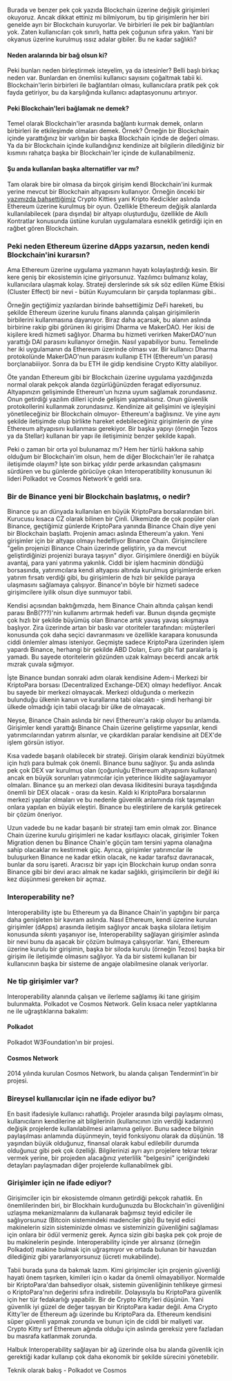 Burada ve benzer pek çok yazıda Blockchain üzerine değişik girişimleri okuyoruz. Ancak dikkat ettiniz mi bilmiyorum, bu tip girişimlerin her biri genelde ayrı bir Blockchain kuruyorlar. Ve birbirleri ile pek bir bağlantıları yok. Zaten kullanıcıları çok sınırlı, hatta pek çoğunun sıfıra yakın. Yani bir okyanus üzerine kurulmuş ıssız adalar gibiler. Bu ne kadar sağlıklı?

#### Neden aralarında bir bağ olsun ki?

Peki bunları neden birleştirmek isteyelim, ya da istesinler? Belli başlı birkaç neden var. Bunlardan en önemlisi kullanıcı sayısını çoğaltmak tabii ki. Blockchain'lerin birbirleri ile bağlantıları olması, kullanıcılara pratik pek çok fayda getiriyor, bu da karşılığında kullanıcı adaptasyonunu artırıyor. 

#### Peki Blockchain'leri bağlamak ne demek? 

Temel olarak Blockchain'ler arasında bağlantı kurmak demek, onların birbirleri ile etkileşimde olmaları demek. Örnek? Örneğin bir Blockchain içinde yarattığınız bir varlığın bir başka Blockchain içinde de değeri olması. Ya da bir Blockchain içinde kullandığınız kendinize ait bilgilerin dilediğiniz bir kısmını rahatça başka bir Blockchain'ler içinde de kullanabilmeniz. 

#### Şu anda kullanılan başka alternatifler var mı?

Tam olarak bire bir olmasa da birçok girişim kendi Blockchain'ini kurmak yerine mevcut bir Blockchain altyapısını kullanıyor. Örneğin önceki bir [yazımızda bahsettiğimiz](/posts/genel/2018/04/06/sanat-icin-blockchain.html) Crypto Kitties yani Kripto Kedicikler aslında Ethereum üzerine kurulmuş bir oyun. Özellikle Ethereum değişik alanlarda kullanılabilecek (para dışında) bir altyapı oluşturduğu, özellikle de Akıllı Kontratlar konusunda üstüne kurulan uygulamalara esneklik getirdiği için en rağbet gören Blockchain. 

### Peki neden Ethereum üzerine dApps yazarsın, neden kendi Blockchain'ini kurarsın?

Ama Ethereum üzerine uygulama yazmanın hayatı kolaylaştırdığı kesin. Bir kere geniş bir ekosistemin içine giriyorsunuz. Yazılımcı bulmanız kolay, kullanıcılara ulaşmak kolay. Strateji derslerinde sık sık söz edilen Küme Etkisi (Cluster Effect) bir nevi - bütün Kuyumcuların bir çarşıda toplanması gibi.. 

Örneğin geçtiğimiz yazılardan birinde bahsettiğimiz DeFi hareketi, bu şekilde Ethereum üzerine kurulu finans alanında çalışan girişimilerin birbilerini kullanmasına dayanıyor. Biraz daha açarsak, bu alanın aslında birbirine rakip gibi görünen iki girişimi Dharma ve MakerDAO. Her ikisi de kişilere kredi hizmeti sağlıyor. Dharma bu hizmeti verirken MakerDAO'nun yarattığı DAI parasını kullanıyor örneğin. Nasıl yapabiliyor bunu. Temelinde her iki uygulamanın da Ethereum üzerinde olması var. Bir kullanıcı Dharma protokolünde MakerDAO'nun parasını kullanıp ETH (Ethereum'un parası) borçlanabiiiyor. Sonra da bu ETH ile gidip kendisine Crypto Kitty alabiliyor. 

Öte yandan Ethereum gibi bir Blockchain üzerine uygulama yazdığınızda normal olarak pekçok alanda özgürlüğünüzden feragat ediyorsunuz. Altyapınızın gelişiminde Ethereum'un hızına uyum sağlamak zorundasınız. Onun getirdiği yazılım dilleri içinde gelişim yapmalısınız. Onun güvenlik protokollerini kullanmak zorundasınız. Kendinize ait gelişimini ve işleyişini yönetileceğiniz bir Blockchain olmuyor- Ethereum'a bağlısınız.  Ve yine aynı şekilde iletişimde olup birlikte hareket edebileceğiniz girişimlerin de yine Ethereum altyapısını kullanması gerekiyor. Bir başka yapıyı (örneğin Tezos ya da Stellar) kullanan bir yapı ile iletişiminiz benzer şekilde kapalı. 

Peki o zaman bir orta yol bulunamaz mı? Hem her türlü hakkına sahip olduğum bir Blockchain'im olsun, hem de diğer Blockchain'ler ile rahatça iletişimde olayım? İşte son birkaç yıldır perde arkasından çalışmasını sürdüren ve bu günlerde görücüye çıkan Interoperatibility konusunun iki lideri Polkadot ve Cosmos Network'e geldi sıra. 

### Bir de Binance yeni bir Blockchain başlatmış, o nedir?
Binance şu an dünyada kullanılan en büyük KriptoPara borsalarından biri. Kurucusu kısaca CZ olarak bilinen bir Çinli. Ülkemizde de çok popüler olan Binance, geçtiğimiz günlerde KriptoPara yanında Binance Chain diye yeni bir Blockchain başlattı. Projenin amacı aslında Ethereum'a yakın. Yeni girişimler için bir altyapı olmayı hedefliyor Binance Chain. Girişimcilere "gelin projenizi Binance Chain üzerinde geliştirin, ya da mevcut geliştirdiğinizi projenizi buraya taşıyın" diyor. Girişimlere önerdiği en büyük avantaj, para yani yatırıma yakınlık. Ciddi bir işlem hacminin döndüğü borsasında, yatırımcılara kendi altyapısı altında kurulmuş girişimlerde erken yatırım fırsatı verdiği gibi, bu girişimlerin de hızlı bir şekilde paraya ulaşmasını sağlamaya çalışıyor. Binance'ın böyle bir hizmeti sadece girişimcilere iyilik olsun diye sunmuyor tabii. 

Kendisi açısından baktığımızda, hem Binance Chain altında çalışan kendi parası BnB(???)'nin kullanımı artırmak hedefi var. Bunun dışında geçmişte çok hızlı bir şekilde büyümüş olan Binance artık yavaş yavaş sıkışmaya başlıyor. Zira üzerinde artan bir baskı var otoriteler tarafından: müşterileri konusunda çok daha seçici davranmasını ve özellikle karapara konusunda ciddi önlemler alması isteniyor. Geçmişte sadece KriptoPara üzerinden işlem yapardı Binance, herhangi bir şekilde ABD Doları, Euro gibi fiat paralarla iş yamadı. Bu sayede otoritelerin gözünden uzak kalmayı becerdi ancak artık mızrak çuvala sığmıyor. 

İşte Binance bundan sonraki adım olarak kendisine Adem-i Merkezi bir KriptoPara borsası (Decentralized Exchange-DEX) olmayı hedefliyor. Ancak bu sayede bir merkezi olmayacak. Merkezi olduğunda o merkezin bulunduğu ülkenin kanun ve kurallarına tabi olacaktı - şimdi herhangi bir ülkede olmadığı için tabii olacağı bir ülke de olmayacak. 

Neyse, Binance Chain aslında bir nevi Ethereum'a rakip oluyor bu anlamda. Girişimler kendi yarattığı Binance Chain üzerine geliştirme yapsınlar, kendi yatırımcılarından yatırım alsınlar, ve çıkardıkları paralar kendisine ait DEX'de işlem görsün istiyor. 

Kısa vadede başarılı olabilecek bir strateji. Girişim olarak kendinizi büyütmek için hızlı para bulmak çok önemli. Binance bunu sağlıyor. Şu anda aslında pek çok DEX var kurulmuş olan (çoğunluğu Ethereum altyapısını kullanan) ancak en büyük sorunları yatırımcılar için yeterince likidite sağlayamıyor olmaları. Binance şu an merkezi olan devasa likiditesini buraya taşıdığında önemli bir DEX olacak - orası da kesin. Kaldı ki KriptoPara borsalarının merkezi yapılar olmaları ve bu nedenle güvenlik anlamında risk taşımaları onlara yapılan en büyük eleştiri. Binance bu eleştirilere de karşılık getirecek bir çözüm öneriyor. 

Uzun vadede bu ne kadar başarılı bir strateji tam emin olmak zor. Binance Chain üzerine kurulu girişimleri ne kadar kısıtlayıcı olacak, girişimler Token Migration denen bu Binance Chain'e göçün tam tersini yapma olanağına sahip olacaklar mı kestirmek güç. Ayrıca, girişimler yatırımcılar ile buluşurken Binance ne kadar etkin olacak, ne kadar tarafsız davranacak, bunlar da soru işareti. Aracısız bir yapı için Blockchain kurup ondan sonra Binance gibi bir devi aracı almak ne kadar sağlıklı, girişimcilerin bir değil iki kez düşünmesi gereken bir açmaz. 

### Interoperability ne?
Interoperability işte bu Ethereum ya da Binance Chain'in yaptığını bir parça daha genişleten bir kavram aslında. Nasıl Ethereum, kendi üzerine kurulan girişimler (dApps) arasında iletişim sağlıyor ancak başka silolara iletişim konusunda sıkıntı yaşanıyor ise, Interoperability sağlayan girişimler aslında bir nevi bunu da aşacak bir çözüm bulmaya çalışıyorlar. Yani, Ethereum üzerine kurulu bir girişimin, başka bir siloda kurulu (örneğin Tezos) başka bir girişim ile iletişimde olmasını sağlıyor. Ya da bir sistemi kullanan bir kullanıcının başka bir sisteme de angaje olabilmesine olanak veriyorlar. 

### Ne tip girişimler var?
Interoperability alanında çalışan ve ilerleme sağlamış iki tane girişim bulunmakta. Polkadot ve Cosmos Network. Gelin kısaca neler yaptıklarına ne ile uğraştıklarına bakalım:

#### Polkadot

Polkadot W3Foundation'ın bir projesi. 

#### Cosmos Network

2014 yılında kurulan Cosmos Network, bu alanda çalışan Tendermint'in bir projesi. 


### Bireysel kullanıcılar için ne ifade ediyor bu?
En basit ifadesiyle kullanıcı rahatlığı. Projeler arasında bilgi paylaşımı olması, kullanıcıların kendilerine ait bilgilerinin (kullanıcının izin verdiği kadarının) değişik projelerde kullanılabilmesi anlamına geliyor. Bunu sadece bilginin paylaşılması anlamında düşünmeyin, teyid fonksiyonu olarak da düşünün. 18 yaşından büyük olduğunuz, finansal olarak kabul edilebilir durumda olduğunuz gibi pek çok özelliği. Bilgilerinizi ayrı ayrı projelere tekrar tekrar vermek yerine, bir projeden alacağınız yeterlilik "belgesini" içeriğindeki detayları paylaşmadan diğer projelerde kullanabilmek gibi. 



### Girişimler için ne ifade ediyor?
Girişimciler için bir ekosistemde olmanın getirdiği pekçok rahatlık. En önemlilerinden biri, bir Blockhain kurduğunuzda bu Blockchain'in güvenliğini uzlaşma mekanizmalarını da kullanarak bağımsız teyid ediciler ile sağlıyorsunuz (Bitcoin sistemindeki madenciler gibi) Bu teyid edici makinelerin sizin sisteminizde olması ve sisteminizin güvenliğini sağlaması için onlara bir ödül vermeniz gerek. Ayrıca sizin gibi başka pek çok proje de bu makinelerin peşinde. Interoperability içinde yer alırsanız (örneğin Polkadot) makine bulmak için uğraşmıyor ve ortada bulunan bir havuzdan dilediğiniz gibi yararlanıyorsunuz (ücreti mukabilinde). 

Tabii burada şuna da bakmak lazım. Kimi girişimciler için projenin güvenliği hayati önem taşırken, kimileri için o kadar da önemli olmayabiliyor. Normalde bir KriptoPara'dan bahsediyor olsak, sistemin güvenliğinin tehlikeye girmesi o KriptoPara'nın değerini sıfıra indirebilir. Dolayısıyla bu KriptoPara güvenlik için her tür fedakarlığı yapabilir. Bir de Crypto Kitty'leri düşünün. Yani güvenlik iyi güzel de değer taşıyan bir KriptoPara kadar değil. Ama Crypto Kitty'ler de Ethereum ağı üzerinde bu KriptoPara da. Ethereum kendisini süper güvenli yapmak zorunda ve bunun için de ciddi bir maliyeti var. Crypto Kitty sırf Ethereum ağında olduğu için aslında gereksiz yere fazladan bu masrafa katlanmak zorunda. 

Halbuk Interoperability sağlayan bir ağ üzerinde olsa bu alanda güvenlik için gerektiği kadar kullanıp çok daha ekonomik bir şekilde sürecini yönetebilir. 

Teknik olarak bakış - Polkadot ve Cosmos

